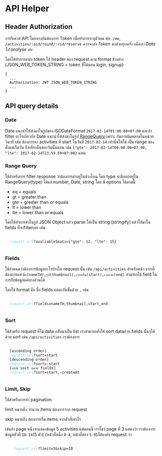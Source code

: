 # API Helper

## Header Authorization

การรีเควส API โดยบางอันต้องการ Token เพื่อทำการระบุตัวตน ex. `/me`, `/activities/:aid/round/:rid/reserve` *ควรจะส่ง Token มาด้วยทุกครั้ง เผื่อเอา Data ไป analyse ต่อ*

โดยให้ทำการแนบ token ใส่ header ของ request ตาม format ข้างล่าง 
(JSON_WEB_TOKEN_STRING = token ที่ได้ตอน login, signup)
```
{
  ...
  Authorization: JWT JSON_WEB_TOKEN_STRING
  ...
}
```

## API query details

### Date
Date แนะนำให้ส่งมาในรูปของ ISODateFormat `2017-02-14T01:00:00+07:00` และถ้า filter อะไรเกี่ยวกับ Date แนะนำให้ส่งมาในรูป [RangeQuery](./api-helper.md#rangequery)
เพราะ กันการผิดพลาดในหน่วยวินาที เช่น ต้องการหา activities ที่ start ในวันที่ `2017-02-14` เท่านั้นให้ใช้ เป็น range ของ ตั้งแต่เริ่มวัน ถึงเที่ยงคืนของวันนั้นแทน
เช่น `{"gte": 2017-02-14T00:00:00+07:00, "lte": 2017-02-14T23.59.59+07:00}` แทน

### Range Query

ใช้สำหรับการ filter response ว่าต้องการค่าอยู่ในช่วงไหน โดย type จะมีบอกอยู่ใน RangeQuery(type) ได้แก่ number, Date, string 
โดย มี options ได้ตามนี้
- eq  = equals
- gt  = greater than
- gte = greater than or equals
- lt  = lower than
- lte = lower than or equals

โดยให้ทำการส่งในรูป JSON Object แล้ว parse ให้เป็น string (stringify) แล้วใส่มาใน fields ที่จะfilterเลย เช่น
<pre>
  <code>
  <i style="color: #6cdfea">request_url</i>?avaliableSeats={"gte": 12, "lte": 15}
  </code>
</pre>

### Fields

ใช้กำหนดว่าต้องการข้อมูลอะไรบ้างใน request นั้น เช่น `/api/activities` สำหรับหน้า
แรกที่ต้องการแค่ `ชื่อ(nameTH),รูป(thumbnail),เวลาเริ่ม(start),เวลาจบ(end)` สามารถใช้ field ในการรับข้อมูลแค่บางส่วนได้

โดยใช้ format คือ ชื่อ fields แต่ละอันขั้นด้วย `,` เช่น
<pre>
  <code>
  <i style="color: #6cdfea">request_url</i>?fields=nameTH,thumbnail,start,end
  </code>
</pre>

### Sort

ใช้สำหรับ request ที่ได้ data กลับมาเป็น list เราสามารถสั่งให้ sort dataด้วย fields นั้นๆได้
ด้วย sort เช่น `/api/activities` เราต้องการ

<pre>
  <code>
  [ascending order]
  <i style="color: #6cdfea">request_url</i>?sort=start
  [descending order]
  <i style="color: #6cdfea">request_url</i>?sort=-start
  [กรณี sort หลาย fields]
  <i style="color: #6cdfea">request_url</i>?sort=start,-createAt
  </code>
</pre>

### Limit, Skip

ใช้สำหรับการทำ pagination

limit หมายถึง จำนวน items ต้องการจาก request

skip หมายถึง ต้องการเริ่ม items จากตัวที่เท่าไร

เช่นถ้า page หนึ่งจะแสดงข้อมูล 5 activities แต่ตอนนี้ เราโชว์ page ที่ 3 
แสดงว่า เราต้องการข้อมูลตัวที่ `10-14`(5 ตัว) (หน้าที่หนึ่ง `0-4`, หน้าที่สอง `5-9`)ก็ต้องส่ง request ว่า
<pre>
  <code>
    <i style="color: #6cdfea">request_url</i>?limit=5&skip=10
  </code>
</pre>
